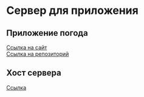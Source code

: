 # Сервер для приложения
## Приложение погода
[Ссылка на сайт](weather.tehnarenok.online)  
[Ссылка на репозиторий](https://github.com/ershovmn/web2.0)
## Хост сервера
[Ссылка](https://tranquil-wildwood-28247.herokuapp.com/)
